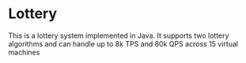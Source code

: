 # Lottery
This is a lottery system implemented in Java. It supports two lottery algorithms and can handle up to 8k TPS and 80k QPS across 15 virtual machines
